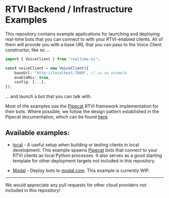 # RTVI Backend / Infrastructure Examples

This repository contains example applications for launching and deploying real-time bots that you can connect to with your RTVI-enabled clients. All of them will provide you with a base URL that you can pass to the Voice Client constructor, like so ...

```typescript
import { VoiceClient } from "realtime-ai";

const voiceClient = new VoiceClient({
    baseUrl: "http://localhost:7860", // as an example
    enableMic: true,
    config: {...},
});
```

... and launch a bot that you can talk with.

Most of the examples use the [Pipecat](www.pipecat.ai) RTVI framework implementation for their bots. Where possible, we follow the design pattern established in the Pipecat documentation, which can be found [here](https://docs.pipecat.ai/deployment/pattern).

## Available examples:

- [local](/01-local) - A useful setup when building or testing clients in local development. This example spawns [Pipecat](https://www.pipecat.ai) bots that connect to your RTVI clients as local Python processes. It also serves as a good starting template for other deployment targets not included in this repository.

- [Modal](/02-modal.com) - Deploy bots to [modal.com](https://www.modal.com). This example is currently WIP.


---

We would appreciate any pull requests for other cloud providers not included in this repository!